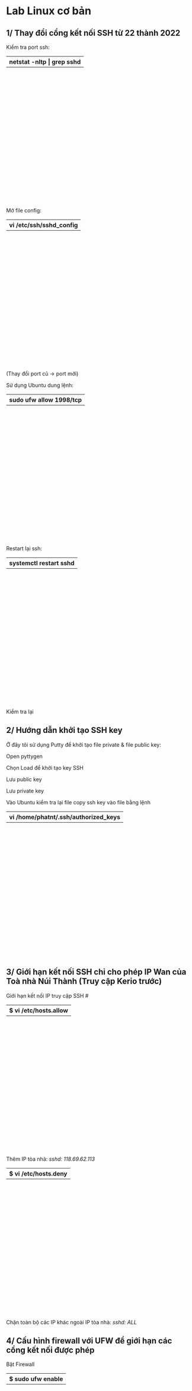 <h1>Lab Linux cơ bản</h1>


<h2>1/ Thay đổi cổng kết nối SSH từ 22 thành 2022</h2>

Kiểm tra port ssh: <table style="width:100%;height:10%"><tr><th>netstat -nltp | grep sshd</th></tr></table>

Mở file config: <table style="width:100%;height:10%"><tr><th>vi /etc/ssh/sshd_config</th></tr></table> (Thay đổi port cũ -> port mới)

Sử dụng Ubuntu dung lệnh: <table style="width:100%;height:10%"><tr><th>sudo ufw allow 1998/tcp</th></tr></table>

Restart lại ssh: <table style="width:100%;height:10%"><tr><th>systemctl restart sshd</th></tr></table>

Kiểm tra lại

<h2>2/ Hướng dẫn khởi tạo SSH key</h2>
Ở đây tôi sử dụng Putty để khởi tạo file private & file public key:
<p>Open pyttygen</p>
<p>Chọn Load để khởi tạo key SSH</p>
<p>Lưu public key</p>
<p>Lưu private key</p>
Vào Ubuntu kiểm tra lại file copy ssh key vào file bằng lệnh
<table style="width:100%;height:10%"><tr><th>vi /home/phatnt/.ssh/authorized_keys</th></tr></table>
<h2>3/ Giới hạn kết nối SSH chỉ cho phép IP Wan của Toà nhà Núi Thành (Truy cập Kerio trước)</h2>

Giới hạn kết nối IP truy cập SSH #

<table style="width:100%;height:10%"><tr><th>$ vi /etc/hosts.allow</th></tr></table>

Thêm IP tòa nhà: *sshd: 118.69.62.113*

<table style="width:100%;height:10%"><tr><th>$ vi /etc/hosts.deny</th></tr></table>

Chặn toàn bộ các IP khác ngoài IP tòa nhà: *sshd: ALL*


<h2>4/ Cấu hình firewall với UFW để giới hạn các cổng kết nối được phép</h2>


Bật Firewall

<table style="width:100%;height:10%"><tr><th>$ sudo ufw enable</th></tr></table>

Cho phép cổng kết nối

<table style="width:100%;height:10%"><tr><th>$ sudo ufw allow port</th></tr></table>

Các port phổ biến

20 ftp-data File Transfer [Default Data]

21 ftp File Transfer [Control]

22 Ssh SSH Remote Login Protocol

23 telnet Telnet

25 Smtp Simple Mail Transfer

53 Domain Domain Name Server

80 www-http World Wide Web HTTP

110 POP3 (non-secure) Post Office Protocol – Version 3

995 POP3 (secure) Post Office Protocol Secure

143 IMAP (non-secure) Internet Message Access Protocol

993 IMAP (secure) Internet Message Access Protocol

465 Smtp (SSL) Simple Mail Transfer with SSL

587 Smtp (TLS) Simple Mail Transfer with TLS

443 https HTTP Secure

<h2>5/ Thay đổi hostname đúng chuẩn FQDN. Ví dụ: sv48d182.domain.ltd (thay thế domain.ltd của bạn)</h2>

Check hostname

<table style="width:100%;height:10%"><tr><th>hostname</th></tr></table>

Thay đổi Hostname

<table style="width:100%;height:10%"><tr><th>hostnamectl set-hostname teammail-sp.xyz</th></tr></table>

<h2>6/ Thay đổi timezone cho đúng muối giờ của VN</h2>

Check date

<table style="width:100%;height:10%"><tr><th>date</th></tr></table>

Thay đổi Date

<table style="width:100%;height:10%"><tr><th>sudo dpkg-reconfigure tzdata</th></tr></table>

<h2>7/ Cài đặt mô hình LEMP</h2>
<h3>1.1 Cài đặt Nginx</h3>

Kiểm tra và cập nhật các gói Packet

Kiểm tra cập nhật các gói 

<table style="width:100%;height:10%"><tr><th>sudo apt-get update && sudo apt-get upgrade -y</th></tr></table>

Cài đặt nginx

<table style="width:100%;height:10%"><tr><th>sudo apt-get install nginx -y</th></tr></table>

Cài đặt xong kiểm tra trạng thái

<table style="width:100%;height:10%"><tr><th>service nginx status (sudo systemct nginx status)</th></tr></table>

chạy lệnh hoạt động 

<table style="width:100%;height:10%"><tr><th>sudo systemctl start nginx</th></tr></table>

Kiểm tra version

<table style="width:100%;height:10%"><tr><th>sudo nginx -y</th></tr></table>

Khởi động nginx hoạt động cùng hệ thống
<table style="width:100%;height:10%"><tr><th>sudo systemctl enable nginx</th></tr></table>
<h3>1.2 Cài đặt MySQL</h3>
<p>MySQL một hệ thống quản trị cơ sở dữ liệu mã nguồn mở phổ biến nhất được sử dụng từ các website lớn tới nhỏ.</p>
<p>Để cài đặt MySQL các bạn thực hiện như theo bên dưới.</p>
<p>Chạy câu lệnh cài đặt MySQL:</p>
<table style="width:100%;height:10%"><tr><th>sudo apt-get install mysql-server -y</th></tr></table>
Kiểm tra user có trong bảng user
<table style="width:100%;height:10%"><tr><th>select user,authentication_string,plugin,host from mysql.user;</th></tr></table>
Khởi tạo user
<table style="width:100%;height:10%"><tr><th>create user 'phatnt3'@'%' identified by 'Phatnt@2022';</th></tr></table>
Gán quyền user
<table style="width:100%;height:10%"><tr><th>GRANT ALL PRIVILEGES ON *.* TO 'phatnt3'@'%';</th></tr></table>
Chấp nhận thay đổi
<table style="width:100%;height:10%"><tr><th>flush privileges;</th></tr></table>
Truy cập từ xa mysql
<table style="width:100%;height:10%"><tr><th>sudo nano /etc/mysql/mysql.conf.d/mysqld.cnf</th></tr></table>
<p>Tìm đến dòng bind-address, mặc định sẽ là bind-address = 127.0.0.1 các bạn hay thay đổi địa chỉ ip 127.0.0.1 = 0.0.0.0 để nhận tất cả các kết nối từ cục bộ đến bên ngoài. Nếu trong file mysqld.cnf của bạn không có dòng bind-address thì bạn tự thêm vào. Sau đó nhấn tổ hợp phim: Ctrl + X, Y, Enter với nano để lưu thay đổi.</p>
<p>Ví dụ: Ở đây sử dụng VPS 1.52.201.132</p>
<p>Sau đó restart lại MySQL để chấp nhận thay đổi mới</p>
<table style="width:100%;height:10%"><tr><th>sudo systemctl restart mysql</th></tr></table>
<p>Kiểm tra lại trạng thái của mysql</p>
<table style="width:100%;height:10%"><tr><th>sudo systemctl status mysql</th></tr></table>
<h3>1.3 Cài đặt PHP8.0</h3>
<p>Chạy lệnh</p>
<table style="width:100%;height:10%"><tr><th>sudo add-apt-repository ppa:ondrej/php -y</th></tr></table>




